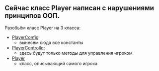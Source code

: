 ## Сейчас класс Player написан с нарушениями принципов ООП.
Разобьём класс Player на 3 класса:
- [PlayerConfig](https://github.com/DmitrySar/unityLessons/blob/main/Assets/scripts/PlayerConfig.cs)
  - вынесем сюда все константы
- [PlayerController](https://github.com/DmitrySar/unityLessons/blob/main/Assets/scripts/PlayerController.cs)
  - здесь будут только методы для управления игроком
- [Player](https://github.com/DmitrySar/unityLessons/blob/main/Assets/scripts/Player.cs)
  - класс, описывающий самого игрока
